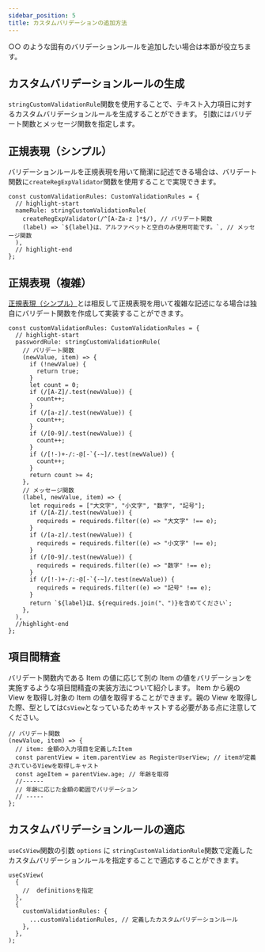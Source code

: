 ```yaml
---
sidebar_position: 5
title: カスタムバリデーションの追加方法
---
```


○○ のような固有のバリデーションルールを追加したい場合は本節が役立ちます。

## カスタムバリデーションルールの生成

`stringCustomValidationRule`関数を使用することで、テキスト入力項目に対するカスタムバリデーションルールを生成することができます。
引数にはバリデート関数とメッセージ関数を指定します。

## 正規表現（シンプル）

バリデーションルールを正規表現を用いて簡潔に記述できる場合は、バリデート関数に`createRegExpValidator`関数を使用することで実現できます。

```tsx title="アルファベットと空白のみを許容するバリデーションルール"
const customValidationRules: CustomValidationRules = {
  // highlight-start
  nameRule: stringCustomValidationRule(
    createRegExpValidator(/^[A-Za-z ]*$/), // バリデート関数
    (label) => `${label}は、アルファベットと空白のみ使用可能です。`, // メッセージ関数
  ),
  // highlight-end
};
```

## 正規表現（複雑）

[正規表現（シンプル）](./add-custom-validation.md#正規表現シンプル)とは相反して正規表現を用いて複雑な記述になる場合は独自にバリデート関数を作成して実装することができます。

```tsx title="パスワードの複雑な作成ルールを定義したバリデーションルール"
const customValidationRules: CustomValidationRules = {
  // highlight-start
  passwordRule: stringCustomValidationRule(
    // バリデート関数
    (newValue, item) => {
      if (!newValue) {
        return true;
      }
      let count = 0;
      if (/[A-Z]/.test(newValue)) {
        count++;
      }
      if (/[a-z]/.test(newValue)) {
        count++;
      }
      if (/[0-9]/.test(newValue)) {
        count++;
      }
      if (/[!-)+-/:-@[-`{-~]/.test(newValue)) {
        count++;
      }
      return count >= 4;
    },
    // メッセージ関数
    (label, newValue, item) => {
      let requireds = ["大文字", "小文字", "数字", "記号"];
      if (/[A-Z]/.test(newValue)) {
        requireds = requireds.filter((e) => "大文字" !== e);
      }
      if (/[a-z]/.test(newValue)) {
        requireds = requireds.filter((e) => "小文字" !== e);
      }
      if (/[0-9]/.test(newValue)) {
        requireds = requireds.filter((e) => "数字" !== e);
      }
      if (/[!-)+-/:-@[-`{-~]/.test(newValue)) {
        requireds = requireds.filter((e) => "記号" !== e);
      }
      return `${label}は、${requireds.join("、")}を含めてください`;
    },
  ),
  //highlight-end
};
```

## 項目間精査

バリデート関数内である Item の値に応じて別の Item の値をバリデーションを実施するような項目間精査の実装方法について紹介します。
Item から親の View を取得し対象の Item の値を取得することができます。親の View を取得した際、型としては`CsView`となっているためキャストする必要がある点に注意してください。

```tsx
// バリデート関数
(newValue, item) => {
  // item: 金額の入力項目を定義したItem
  const parentView = item.parentView as RegisterUserView; // itemが定義されているViewを取得しキャスト
  const ageItem = parentView.age; // 年齢を取得
  //------
  // 年齢に応じた金額の範囲でバリデーション
  // -----
};
```

## カスタムバリデーションルールの適応

`useCsView`関数の引数 `options` に `stringCustomValidationRule`関数で定義したカスタムバリデーションルールを指定することで適応することができます。

```tsx
useCsView(
  {
    //  definitionsを指定
  },
  {
    customValidationRules: {
      ...customValidationRules, // 定義したカスタムバリデーションルール
    },
  },
);
```
